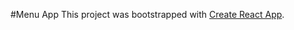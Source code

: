 #Menu App
This project was bootstrapped with [Create React App](https://github.com/facebook/create-react-app).
